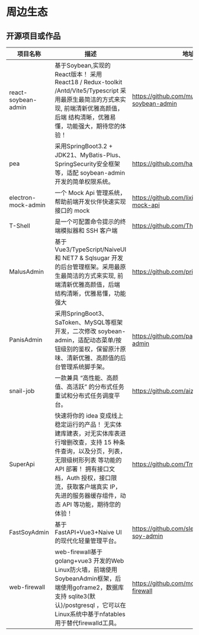# 周边生态

## 开源项目或作品

| 项目名称            | 描述                                                                                                                                                                                                                                                                  | 地址                                             |
| ------------------- | --------------------------------------------------------------------------------------------------------------------------------------------------------------------------------------------------------------------------------------------------------------------- | ------------------------------------------------ |
| react-soybean-admin | 基于Soybean,实现的React版本！ 采用 React18 / Redux-toolkit /Antd/Vite5/Typescript 采用最原生最简洁的方式来实现, 前端清新优雅高颜值，后端 结构清晰，优雅易懂，功能强大，期待您的体验！                                                                                 | https://github.com/mufeng889/react-soybean-admin |
| pea                 | 采用SpringBoot3.2 + JDK21、MyBatis-Plus、SpringSecurity安全框架等，适配 soybean-admin 开发的简单权限系统。                                                                                                                                                            | https://github.com/haitang1894/pea               |
| electron-mock-admin | 一个 Mock Api 管理系统，帮助前端开发伙伴快速实现接口的 mock                                                                                                                                                                                                           | https://github.com/lixin59/electron-mock-api     |
| T-Shell             | 是一个可配置命令提示的终端模拟器和 SSH 客户端                                                                                                                                                                                                                         | https://github.com/TheBlindM/T-Shell             |
| MalusAdmin          | 基于 Vue3/TypeScript/NaiveUI 和 NET7 & Sqlsugar 开发的后台管理框架。采用最原生最简洁的方式来实现, 前端清新优雅高颜值，后端 结构清晰，优雅易懂，功能强大                                                                                                               | https://github.com/pridejoy/MalusAdmin           |
| PanisAdmin          | 采用SpringBoot3、SaToken、MySQL等框架开发，二次修改 soybean-admin，适配动态菜单/按钮级别的鉴权，保留原汁原味、清新优雅、高颜值的后台管理系统脚手架。                                                                                                                  | https://github.com/paynezhuang/panis-admin       |
| snail-job           | 一款兼具 “高性能、高颜值、高活跃” 的分布式任务重试和分布式任务调度平台。                                                                                                                                                                                              | https://github.com/aizuda/snail-job              |
| SuperApi            | 快速将你的 idea 变成线上稳定运行的产品！ 无实体建库建表，对无实体库表进行增删改查，支持 15 种条件查询，以及分页，列表，无限级树形列表 等功能的 API 部署！ 拥有接口文档，Auth 授权，接口限流，获取客户端真实 IP，先进的服务器缓存组件，动态 API 等功能，期待您的体验！ | https://github.com/TmmTop/SuperApi               |
| FastSoyAdmin        | 基于 FastAPI+Vue3+Naive UI 的现代化轻量管理平台。                                                                                                                                                                                                                     | https://github.com/sleep1223/fast-soy-admin      |
| web-firewall        | web-firewall基于golang+vue3 开发的Web Linux防火墙，前端使用SoybeanAdmin框架，后端使用goframe2，数据库支持 sqlite3(默认)/postgresql ，它可以在Linux系统中基于nfatables用于替代firewalld工具。                                                                          | https://github.com/moreKing/web-firewall         |
